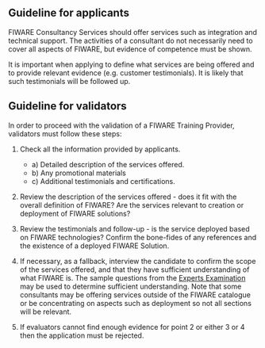 ## Guideline for applicants

FIWARE Consultancy Services should offer services such as integration and technical support. The activities of a
consultant do not necessarily need to cover all aspects of FIWARE, but evidence of competence must be shown.

It is important when applying to define what services are being offered and to provide relevant evidence (e.g. customer
testimonials). It is likely that such testimonials will be followed up.

## Guideline for validators

In order to proceed with the validation of a FIWARE Training Provider, validators must follow these steps:

1.  Check all the information provided by applicants.

    -   a) Detailed description of the services offered.
    -   b) Any promotional materials
    -   c) Additional testimonials and certifications.

2.  Review the description of the services offered - does it fit with the overall definition of FIWARE? Are the services
    relevant to creation or deployment of FIWARE solutions?

3.  Review the testimonials and follow-up - is the service deployed based on FIWARE technologies? Confirm the bone-fides
    of any references and the existence of a deployed FIWARE Solution.

4.  If necessary, as a fallback, interview the candidate to confirm the scope of the services offered, and that they
    have sufficient understanding of what FIWARE is. The sample questions from the
    [Experts Examination](https://fiware-expert-certification.readthedocs.io/en/latest/appendix/) may be used to
    determine sufficient understanding. Note that some consultants may be offering services outside of the FIWARE
    catalogue or be concentrating on aspects such as deployment so not all sections will be relevant.

5) If evaluators cannot find enough evidence for point 2 or either 3 or 4 then the application must be rejected.
